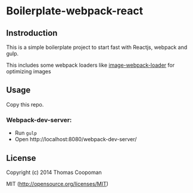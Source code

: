 # Boilerplate-webpack-react

## Instroduction

This is a simple boilerplate project to start fast with Reactjs, webpack and
gulp.

This includes some webpack loaders like [image-webpack-loader](https://www.npmjs.org/package/image-webpack-loader)
for optimizing images

## Usage

Copy this repo.

### Webpack-dev-server:

* Run `gulp`
* Open http://localhost:8080/webpack-dev-server/


## License

Copyright (c) 2014 Thomas Coopoman

MIT (http://opensource.org/licenses/MIT)
